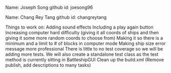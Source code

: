 Name: Joseph Song
    github id: joesong96

Name: Chang Rey Tang
    github id: changreytang

Things to work on:
    Adding sound effects
    Including a play again button
    Increasing computer hard difficulty (giving it all
        coords of ships and then giving it some more
        random coords to choose from)
    Making it so there is a minimum and a limit to # of blocks
        in computer mode
    Making ship size error message more professional
    There is little to no test coverage so we will be adding
        more tests. We will also create a standalone test class
        as the test method is currently sitting in BattleshipGUI
    Clean up the build.xml (Remove publish, add descriptions to many tasks)
